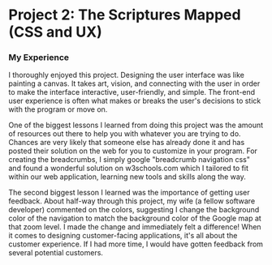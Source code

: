 # Project 2: The Scriptures Mapped (CSS and UX)

### My Experience

I thoroughly enjoyed this project. Designing the user interface was like painting a canvas. It takes art, vision, and connecting with the user in order to make the interface interactive, user-friendly, and simple. The front-end user experience is often what makes or breaks the user's decisions to stick with the program or move on.

One of the biggest lessons I learned from doing this project was the amount of resources out there to help you with whatever you are trying to do. Chances are very likely that someone else has already done it and has posted their solution on the web for you to customize in your program. For creating the breadcrumbs, I simply google "breadcrumb navigation css" and found a wonderful solution on w3schools.com which I tailored to fit within our web application, learning new tools and skills along the way.

The second biggest lesson I learned was the importance of getting user feedback. About half-way through this project, my wife (a fellow software developer) commented on the colors, suggesting I change the background color of the navigation to match the background color of the Google map at that zoom level. I made the change and immediately felt a difference! When it comes to designing customer-facing applications, it's all about the customer experience. If I had more time, I would have gotten feedback from several potential customers.